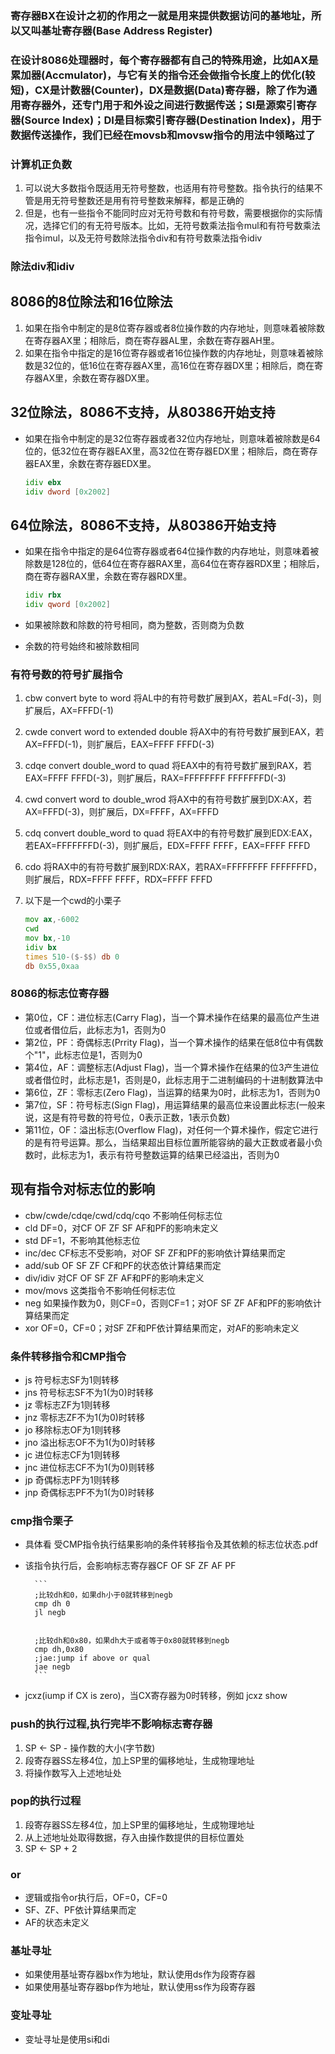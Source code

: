 ### 寄存器BX在设计之初的作用之一就是用来提供数据访问的基地址，所以又叫基址寄存器(Base Address Register)

### 在设计8086处理器时，每个寄存器都有自己的特殊用途，比如AX是累加器(Accmulator)，与它有关的指令还会做指令长度上的优化(较短)，CX是计数器(Counter)，DX是数据(Data)寄存器，除了作为通用寄存器外，还专门用于和外设之间进行数据传送；SI是源索引寄存器(Source Index)；DI是目标索引寄存器(Destination Index)，用于数据传送操作，我们已经在movsb和movsw指令的用法中领略过了

### 计算机正负数
1. 可以说大多数指令既适用无符号整数，也适用有符号整数。指令执行的结果不管是用无符号整数还是用有符号整数来解释，都是正确的
2. 但是，也有一些指令不能同时应对无符号数和有符号数，需要根据你的实际情况，选择它们的有无符号版本。比如，无符号数乘法指令mul和有符号数乘法指令imul，以及无符号数除法指令div和有符号数乘法指令idiv

### 除法div和idiv
## 8086的8位除法和16位除法
1. 如果在指令中制定的是8位寄存器或者8位操作数的内存地址，则意味着被除数在寄存器AX里；相除后，商在寄存器AL里，余数在寄存器AH里。
2. 如果在指令中指定的是16位寄存器或者16位操作数的内存地址，则意味着被除数是32位的，低16位在寄存器AX里，高16位在寄存器DX里；相除后，商在寄存器AX里，余数在寄存器DX里。

## 32位除法，8086不支持，从80386开始支持
- 如果在指令中制定的是32位寄存器或者32位内存地址，则意味着被除数是64位的，低32位在寄存器EAX里，高32位在寄存器EDX里；相除后，商在寄存器EAX里，余数在寄存器EDX里。


    ```asm
    idiv ebx
    idiv dword [0x2002]
    ```


## 64位除法，8086不支持，从80386开始支持
- 如果在指令中指定的是64位寄存器或者64位操作数的内存地址，则意味着被除数是128位的，低64位在寄存器RAX里，高64位在寄存器RDX里；相除后，商在寄存器RAX里，余数在寄存器RDX里。


    ```asm
    idiv rbx
    idiv qword [0x2002]
    ```

- 如果被除数和除数的符号相同，商为整数，否则商为负数
- 余数的符号始终和被除数相同


### 有符号数的符号扩展指令
1. cbw convert byte to word 将AL中的有符号数扩展到AX，若AL=Fd(-3)，则扩展后，AX=FFFD(-1)
2. cwde convert word to extended double 将AX中的有符号数扩展到EAX，若AX=FFFD(-1)，则扩展后，EAX=FFFF FFFD(-3)
3. cdqe convert double_word to quad 将EAX中的有符号数扩展到RAX，若EAX=FFFF FFFD(-3)，则扩展后，RAX=FFFFFFFF FFFFFFFD(-3)
4. cwd convert word to double_wrod  将AX中的有符号数扩展到DX:AX，若AX=FFFD(-3)，则扩展后，DX=FFFF，AX=FFFD
5. cdq convert double_word to quad 将EAX中的有符号数扩展到EDX:EAX，若EAX=FFFFFFFD(-3)，则扩展后，EDX=FFFF FFFF，EAX=FFFF FFFD
6. cdo 将RAX中的有符号数扩展到RDX:RAX，若RAX=FFFFFFFF FFFFFFFD，则扩展后，RDX=FFFF FFFF，RDX=FFFF FFFD 
7. 以下是一个cwd的小栗子


    ```asm
    mov ax,-6002
    cwd
    mov bx,-10
    idiv bx
    times 510-($-$$) db 0
    db 0x55,0xaa
    ```

### 8086的标志位寄存器
- 第0位，CF：进位标志(Carry Flag)，当一个算术操作在结果的最高位产生进位或者借位后，此标志为1，否则为0
- 第2位，PF：奇偶标志(Prrity Flag)，当一个算术操作的结果在低8位中有偶数个"1"，此标志位是1，否则为0
- 第4位，AF：调整标志(Adjust Flag)，当一个算术操作在结果的位3产生进位或者借位时，此标志是1，否则是0，此标志用于二进制编码的十进制数算法中
- 第6位，ZF：零标志(Zero Flag)，当运算的结果为0时，此标志为1，否则为0
- 第7位，SF：符号标志(Sign Flag)，用运算结果的最高位来设置此标志(一般来说，这是有符号数的符号位，0表示正数，1表示负数)
- 第11位，OF：溢出标志(Overflow Flag)，对任何一个算术操作，假定它进行的是有符号运算。那么，当结果超出目标位置所能容纳的最大正数或者最小负数时，此标志为1，表示有符号整数运算的结果已经溢出，否则为0

## 现有指令对标志位的影响
- cbw/cwde/cdqe/cwd/cdq/cqo 不影响任何标志位
- cld DF=0，对CF OF ZF SF AF和PF的影响未定义
- std DF=1，不影响其他标志位
- inc/dec CF标志不受影响，对OF SF ZF和PF的影响依计算结果而定
- add/sub OF SF ZF CF和PF的状态依计算结果而定
- div/idiv 对CF OF SF ZF AF和PF的影响未定义
- mov/movs 这类指令不影响任何标志位
- neg 如果操作数为0，则CF=0，否则CF=1；对OF SF ZF AF和PF的影响依计算结果而定
- xor OF=0，CF=0；对SF ZF和PF依计算结果而定，对AF的影响未定义

### 条件转移指令和CMP指令
- js 符号标志SF为1则转移
- jns 符号标志SF不为1(为0)时转移
- jz 零标志ZF为1则转移
- jnz 零标志ZF不为1(为0)时转移
- jo 移除标志OF为1则转移
- jno 溢出标志OF不为1(为0)时转移
- jc 进位标志CF为1则转移
- jnc 进位标志CF不为1(为0)则转移
- jp 奇偶标志PF为1则转移
- jnp 奇偶标志PF不为1(为0)时转移

### cmp指令栗子
- 具体看 受CMP指令执行结果影响的条件转移指令及其依赖的标志位状态.pdf
- 该指令执行后，会影响标志寄存器CF OF SF ZF AF PF


        ```
        ;比较dh和0，如果dh小于0就转移到negb
        cmp dh 0
        jl negb


        ;比较dh和0x80，如果dh大于或者等于0x80就转移到negb
        cmp dh,0x80
        ;jae:jump if above or qual
        jae negb
        ```
- jcxz(iump if CX is zero)，当CX寄存器为0时转移，例如 jcxz show 

### push的执行过程,执行完毕不影响标志寄存器
1. SP <- SP - 操作数的大小(字节数)
2. 段寄存器SS左移4位，加上SP里的偏移地址，生成物理地址
3. 将操作数写入上述地址处

### pop的执行过程
1. 段寄存器SS左移4位，加上SP里的偏移地址，生成物理地址
2. 从上述地址处取得数据，存入由操作数提供的目标位置处
3. SP <- SP + 2

### or
- 逻辑或指令or执行后，OF=0，CF=0
- SF、ZF、PF依计算结果而定
- AF的状态未定义

### 基址寻址
- 如果使用基址寄存器bx作为地址，默认使用ds作为段寄存器
- 如果使用基址寄存器bp作为地址，默认使用ss作为段寄存器

### 变址寻址
- 变址寻址是使用si和di



